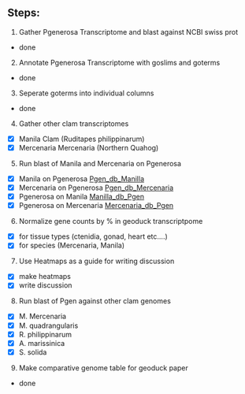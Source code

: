 ## Steps:

1. Gather Pgenerosa Transcriptome and blast against NCBI swiss prot
  - done
2. Annotate Pgenerosa Transcriptome with goslims and goterms
  - done
3. Seperate goterms into individual columns
  - done 
4. Gather other clam transcriptomes 
  - [x] Manila Clam (Ruditapes philippinarum)
  - [x] Mercenaria Mercenaria (Northern Quahog)
5. Run blast of Manila and Mercenaria on Pgenerosa
  - [x] Manila on Pgenerosa [Pgen_db_Manilla](https://gannet.fish.washington.edu/gigas/data/p.generosa/Manilla_Pgenenerosa_blastx.tab)
  - [x] Mercenaria on Pgenerosa [Pgen_db_Mercenaria](https://gannet.fish.washington.edu/gigas/data/p.generosa/Mercenaria_Pgenenerosa_blastx.tab)
  - [x] Pgenerosa on Manila [Manilla_db_Pgen](https://gannet.fish.washington.edu/gigas/data/p.generosa/Pgenerosa_Manilla_db_blastx.tab)
  - [x] Pgenerosa on Mercenaria [Mercenaria_db_Pgen](https://gannet.fish.washington.edu/gigas/data/p.generosa/Pgenerosa_Mercenaria_db_blastx.tab)
6. Normalize gene counts by % in geoduck transcriptpome 
  - [x] for tissue types (ctenidia, gonad, heart etc....)
  - [x] for species (Mercenaria, Manila) 
7. Use Heatmaps as a guide for writing discussion
  - [x] make heatmaps
  - [x] write discussion
8. Run blast of Pgen against other clam genomes
  - [x] M. Mercenaria
  - [x] M. quadrangularis
  - [x] R. philippinarum
  - [x] A. marissinica
  - [x] S. solida
9. Make comparative genome table for geoduck paper
  - done
